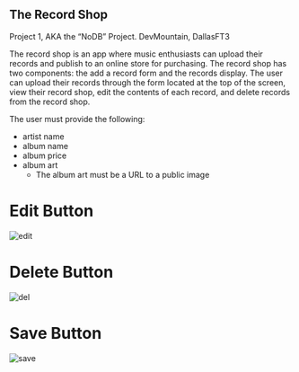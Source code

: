 ## The Record Shop
Project 1, AKA the “NoDB” Project. DevMountain, DallasFT3

The record shop is an app where music enthusiasts can upload their records and publish to an online store for purchasing. The record shop has two components: the add a record form and the records display. The user can upload their records through the form located at the top of the screen, view their record shop, edit the contents of each record, and delete records from the record shop.

The user must provide the following:
* artist name
* album name
* album price
* album art
  * The album art must be a URL to a public image
 
# Edit Button
 
![edit](https://github.com/XINEXPORT/record-shop/assets/40744735/71d78519-37e7-405b-ac9f-4baaa717659b)


# Delete Button
![del](https://github.com/XINEXPORT/record-shop/assets/40744735/028395a9-8c57-4ffb-b177-08d695e984ad)


# Save Button
![save](https://github.com/XINEXPORT/record-shop/assets/40744735/afaa87e8-24e5-46d8-8cf1-df8c3c0b4473)




